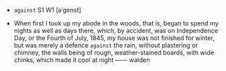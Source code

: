 - `against` S1 W1 [əˈɡenst]



- When first I took up my abode in the woods, that is, began to spend my nights as well as days there, which, by accident, was on Independence Day, or the Fourth of July, 1845, my house was not finished for winter, but was merely a defence `against` the rain, without plastering or chimney, the walls being of rough, weather-stained boards, with wide chinks, which made it cool at night —— walden